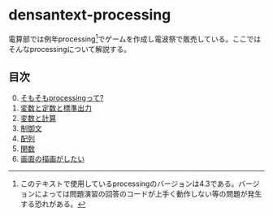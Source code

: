 # densantext-processing
電算部では例年processing[^1]でゲームを作成し電波祭で販売している。ここではそんなprocessingについて解説する。

## 目次
0. [そもそもprocessingって?](Chapter0.md)
1. [変数と定数と標準出力](Chapter1.md)
2. [変数と計算](Chapter2.md)
3. [制御文](Chapter3.md)
4. [配列](Chapter4.md)
5. [関数](Chapter5.md)
7. [画面の描画がしたい](Chapter7.md)

[^1]: このテキストで使用しているprocessingのバージョンは4.3である。バージョンによっては問題演習の回答のコードが上手く動作しない等の問題が発生する恐れがある。
